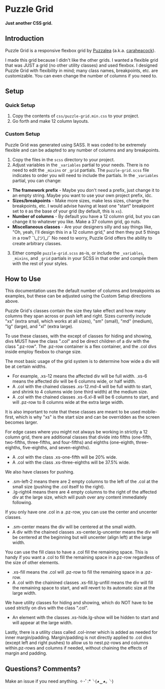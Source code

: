# Puzzle Grid

#### Just another CSS grid.


## Introduction

Puzzle Grid is a responsive flexbox grid by [Puzzalea](https://github.com/puzzalea) (a.k.a. [caraheacock](https://github.com/caraheacock/)).

I made this grid because I didn't like the other grids. I wanted a flexible grid that was JUST a grid (no other utility classes) and used flexbox. I designed Puzzle Grid with flexibility in mind; many class names, breakpoints, etc. are customizable. You can even change the number of columns if you need to.

## Setup

### Quick Setup

1. Copy the contents of `css/puzzle-grid.min.css` to your project.
2. Go forth and make 12 column layouts.

### Custom Setup

Puzzle Grid was generated using SASS. It was coded to be extremely flexible and can be adapted to any number of columns and any breakpoints.

1. Copy the files in the  `scss` directory to your project.
2. Adjust variables in the `_variables` partial to your needs. There is no need to edit the `_mixins` or `_grid` partials. The `puzzle-grid.scss` file indicates to order you will need to include the partials. In the `_variables` partial, you can change:
  - **The framework prefix** - Maybe you don't need a prefix, just change it to an empty string. Maybe you want to use your own project prefix, idc.
  - **Sizes/breakpoints** - Make more sizes, make less sizes, change the breakpoints, etc. I would advise having at least one "start" breakpoint set to `0` as the base of your grid (by default, this is `xs`).
  - **Number of columns** - By default you have a 12 column grid, but you can change it to whatever you like. Make a 37 column grid, go nuts.
  - **Miscellaneous classes** - Are your designers silly and say things like, "Oh, yeah, I'll design this in a 12 column grid," and then they put 5 things in a row? ¯\\\_(ツ)_/¯ No need to worry, Puzzle Grid offers the ability to create arbitrary classes.
3. Either compile `puzzle-grid.scss` as-is, or include the `_variables`, `_mixins`, and `_grid` partials in your SCSS in that order and compile them with the rest of your styles.

## How to Use

This documentation uses the default number of columns and breakpoints as examples, but these can be adjusted using the Custom Setup directions above.

Puzzle Grid's classes contain the size they take effect and how many columns they span across or push left and right. Sizes currently include "xs" (extra small, which works at all sizes), "sm" (small), "md" (medium), "lg" (large), and "xl" (extra large).

To use these classes, with the except of classes for hiding and showing, divs MUST have the class ".col" and be direct children of a div with the class ".pz-row". The .pz-row container is a flex container, and the .col divs inside employ flexbox to change size.

The most basic usage of the grid system is to determine how wide a div will be at certain widths.

- For example, .xs-12 means the affected div will be full width. .xs-6 means the affected div will be 6 columns wide, or half width.
- A .col with the chained classes .xs-12.md-4 will be full width to start, and shrink to 4 columns wide (one third width) at the medium size.
- A .col with the chained classes .xs-6.xl-8 will be 6 columns to start, and will .pz-row to 8 columns wide at the extra large width.

It is also important to note that these classes are meant to be used mobile-first, which is why "xs" is the start size and can be overridden as the screen becomes larger.

For edge cases where you might not always be working in strictly a 12 column grid, there are additional classes that divide into fifths (one-fifth, two-fifths, three-fifths, and four-fifths) and eighths (one-eighth, three-eighths, five-eighths, and seven-eighths).

- A .col with the class .xs-one-fifth will be 20% wide.
- A .col with the class .xs-three-eighths will be 37.5% wide.

We also have classes for pushing.

- .sm-left-2 means there are 2 empty columns to the left of the .col at the small size (pushing the .col itself to the right).
- .lg-right4 means there are 4 empty columns to the right of the affected div at the large size, which will push over any content immediately following.

If you only have one .col in a .pz-row, you can use the center and uncenter classes.

- .sm-center means the div will be centered at the small width.
- A div with the chained classes .xs-center.lg-uncenter means the div will be centered at the beginning but will uncenter (align left) at the large width.

You can use the fill class to have a .col fill the remaining space. This is handy if you want a .col to fill the remaining space in a.pz-row regardless of the size of other elements.

- .xs-fill means the .col will .pz-row to fill the remaining space in a .pz-row.
- A .col with the chainined classes .xs-fill.lg-unfill means the div will fill the remaining space to start, and will revert to its automatic size at the large width.

We have utility classes for hiding and showing, which do NOT have to be used strictly on divs with the class ".col".

- An element with the classes .xs-hide.lg-show will be hidden to start and will appear at the large width.

Lastly, there is a utility class called .col-inner which is added as needed for inner margin/padding. Margin/padding is not directly applied to .col divs (except left and right pushes) to allow us to nest.pz-rows and columns within.pz-rows and columns if needed, without chaining the effects of margin and padding.

## Questions? Comments?

Make an issue if you need anything. ✧･ﾟ:*╰(◕‿◕｡╰)

